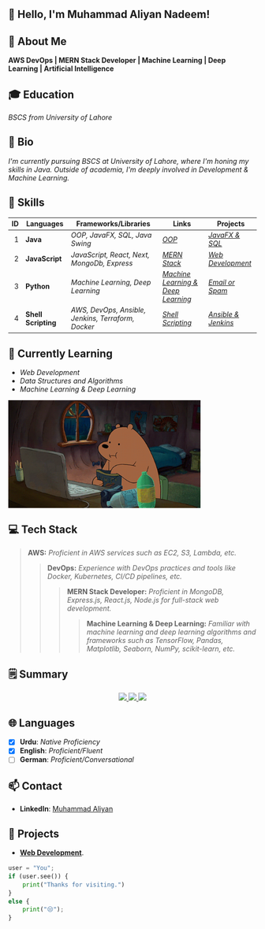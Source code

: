 ## 👋 Hello, I'm Muhammad Aliyan Nadeem!

## 📝 About Me
**AWS DevOps | MERN Stack Developer | Machine Learning | Deep Learning | Artificial Intelligence**

## 🎓 Education
*BSCS from University of Lahore*

## 🌟 Bio
*I'm currently pursuing BSCS at University of Lahore, where I'm honing my skills in Java. Outside of academia, I'm deeply involved in Development & Machine Learning.*

## 💼 Skills
| ID | Languages | Frameworks/Libraries |  Links  | Projects |
|-----:|-----------|----------------------|----------|----------|
|     1| **Java**      | *OOP, JavaFX,  SQL,  Java Swing* | [*OOP*](https://github.com/MuhammadAliyan10/Java_Assignment) | [*JavaFX & SQL*](https://github.com/MuhammadAliyan10/Search_Engine_Java) |
|     2| **JavaScript**    | *JavaScript, React, Next, MongoDb, Express* | [*MERN Stack*](https://github.com/MuhammadAliyan10/Web_Development) | [*Web Development*](https://github.com/MuhammadAliyan10/Web_Development) |
|     3| **Python** | *Machine Learning, Deep Learning* | [*Machine Learning & Deep Learning*](https://github.com/MuhammadAliyan10/Machine_Learning) | [*Email or Spam*](https://github.com/MuhammadAliyan10/Email_Spam) |
|     4| **Shell Scripting** |  *AWS, DevOps, Ansible, Jenkins, Terraform, Docker* | [*Shell Scripting*](https://github.com/MuhammadAliyan10/Sh_Assignment) | [*Ansible & Jenkins*](https://github.com/MuhammadAliyan10/ansible_jenkins_nginx) |

## 🌱 Currently Learning
- *Web Development*
- *Data Structures and Algorithms*
- *Machine Learning & Deep Learning*
<img src="https://github.com/darsaveli/Mariam/blob/main/1479814528_webarebears.gif" width="390px" align="center">

## 💻 Tech Stack
>**AWS:** *Proficient in AWS services such as EC2, S3, Lambda, etc.*
>>**DevOps:** *Experience with DevOps practices and tools like Docker, Kubernetes, CI/CD pipelines, etc.*
>>>**MERN Stack Developer:** *Proficient in MongoDB, Express.js, React.js, Node.js for full-stack web development.*
>>>>**Machine Learning & Deep Learning:** *Familiar with machine learning and deep learning algorithms and frameworks such as TensorFlow, Pandas, Matplotlib, Seaborn, NumPy,  scikit-learn, etc.*

## 🗒️ Summary
<div align="center">
  <a href="https://github.com/vn7n24fzkq/github-profile-summary-cards">
    <img src="https://github-profile-summary-cards.vercel.app/api/cards/profile-details?username=MuhammadAliyan10&theme=github" />
  </a>
  <a href="https://github.com/vn7n24fzkq/github-profile-summary-cards">
    <img src="https://github-profile-summary-cards.vercel.app/api/cards/stats?username=MuhammadAliyan10&theme=github" />
  </a>
  <a href="https://github.com/vn7n24fzkq/github-profile-summary-cards">
    <img src="https://github-profile-summary-cards.vercel.app/api/cards/repos-per-language?username=MuhammadAliyan10&theme=github" />
  </a>
</div>

## 🌐 Languages
- [X] **Urdu**: *Native Proficiency*
- [X] **English**: *Proficient/Fluent*
- [ ] **German**: *Proficient/Conversational*

## 📫 Contact
- **LinkedIn**: [Muhammad Aliyan](https://www.linkedin.com/in/muhammad-aliyan-1900a7275/)

## 🚀 Projects
- [**Web Development**](https://github.com/users/MuhammadAliyan10/projects/1).
  

```python
user = "You";
if (user.see()) {
    print("Thanks for visiting.")
}
else {
    print("😒");
}
```
